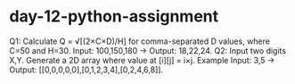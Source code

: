 # day-12-python-assignment
Q1: Calculate Q = √[(2×C×D)/H] for comma-separated D values, where C=50 and H=30. Input: 100,150,180 → Output: 18,22,24.  Q2: Input two digits X,Y. Generate a 2D array where value at [i][j] = i×j. Example Input: 3,5 → Output: [[0,0,0,0,0],[0,1,2,3,4],[0,2,4,6,8]].
